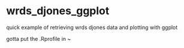 # wrds_djones_ggplot
quick example of retrieving wrds djones data and plotting with ggplot

gotta put the .Rprofile in ~
